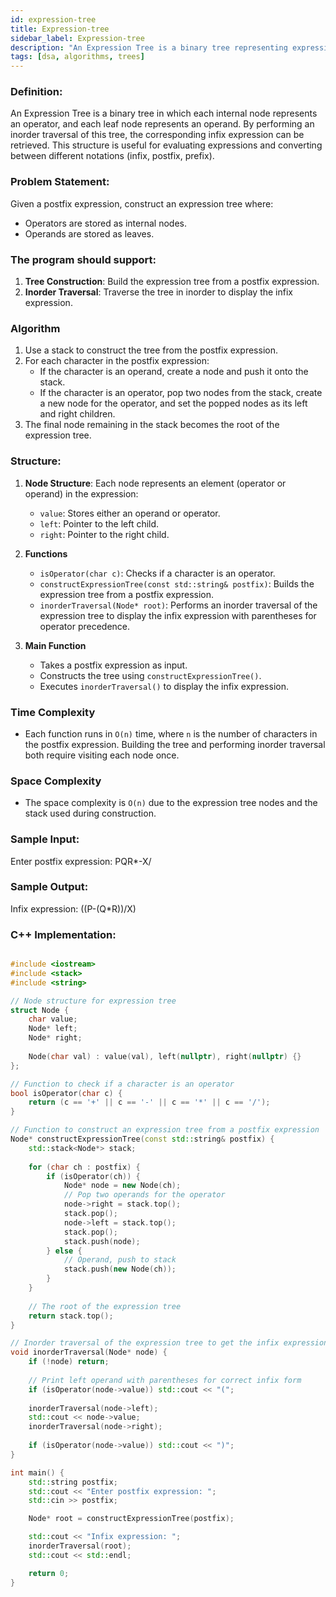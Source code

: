 ```yaml
---
id: expression-tree
title: Expression-tree
sidebar_label: Expression-tree
description: "An Expression Tree is a binary tree representing expressions with operators as internal nodes and operands as leaves."  
tags: [dsa, algorithms, trees]
---
```


### Definition:
An Expression Tree is a binary tree in which each internal node represents an operator, and each leaf node represents an operand. By performing an inorder traversal of this tree, the corresponding infix expression can be retrieved. This structure is useful for evaluating expressions and converting between different notations (infix, postfix, prefix).

### Problem Statement:
Given a postfix expression, construct an expression tree where:
- Operators are stored as internal nodes.
- Operands are stored as leaves.
  
### The program should support:
1. **Tree Construction**: Build the expression tree from a postfix expression.
2. **Inorder Traversal**: Traverse the tree in inorder to display the infix expression.

### Algorithm

1. Use a stack to construct the tree from the postfix expression.
2. For each character in the postfix expression:
   - If the character is an operand, create a node and push it onto the stack.
   - If the character is an operator, pop two nodes from the stack, create a new node for the operator, and set the popped nodes as its left and right children.
3. The final node remaining in the stack becomes the root of the expression tree.

### Structure: 
1. **Node Structure**: 
Each node represents an element (operator or operand) in the expression:
    - `value`: Stores either an operand or operator.
    - `left`: Pointer to the left child.
    - `right`: Pointer to the right child.

2. **Functions**
    - `isOperator(char c)`: Checks if a character is an operator.
    - `constructExpressionTree(const std::string& postfix)`: Builds the expression tree from a postfix expression.
    - `inorderTraversal(Node* root)`: Performs an inorder traversal of the expression tree to display the infix expression with parentheses for operator precedence.

3. **Main Function**
    - Takes a postfix expression as input.
    - Constructs the tree using `constructExpressionTree()`.
    - Executes `inorderTraversal()` to display the infix expression.

### Time Complexity
- Each function runs in `O(n)` time, where `n` is the number of characters in the postfix expression. Building the tree and performing inorder traversal both require visiting each node once.

### Space Complexity
- The space complexity is `O(n)` due to the expression tree nodes and the stack used during construction.

### Sample Input:
Enter postfix expression: PQR*-X/

### Sample Output:
Infix expression: ((P-(Q*R))/X)


### C++ Implementation:

```cpp

#include <iostream>
#include <stack>
#include <string>

// Node structure for expression tree
struct Node {
    char value;
    Node* left;
    Node* right;
    
    Node(char val) : value(val), left(nullptr), right(nullptr) {}
};

// Function to check if a character is an operator
bool isOperator(char c) {
    return (c == '+' || c == '-' || c == '*' || c == '/');
}

// Function to construct an expression tree from a postfix expression
Node* constructExpressionTree(const std::string& postfix) {
    std::stack<Node*> stack;
    
    for (char ch : postfix) {
        if (isOperator(ch)) {
            Node* node = new Node(ch);
            // Pop two operands for the operator
            node->right = stack.top();
            stack.pop();
            node->left = stack.top();
            stack.pop();
            stack.push(node);
        } else {
            // Operand, push to stack
            stack.push(new Node(ch));
        }
    }
    
    // The root of the expression tree
    return stack.top();
}

// Inorder traversal of the expression tree to get the infix expression
void inorderTraversal(Node* node) {
    if (!node) return;
    
    // Print left operand with parentheses for correct infix form
    if (isOperator(node->value)) std::cout << "(";
    
    inorderTraversal(node->left);
    std::cout << node->value;
    inorderTraversal(node->right);
    
    if (isOperator(node->value)) std::cout << ")";
}

int main() {
    std::string postfix;
    std::cout << "Enter postfix expression: ";
    std::cin >> postfix;

    Node* root = constructExpressionTree(postfix);

    std::cout << "Infix expression: ";
    inorderTraversal(root);
    std::cout << std::endl;

    return 0;
}


```
